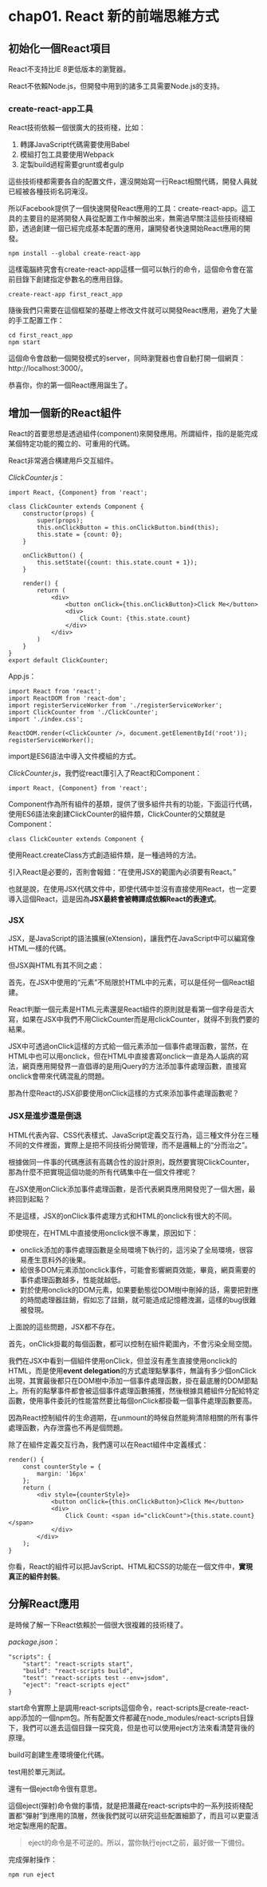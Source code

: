 # chap01. React 新的前端思維方式

## 初始化一個React項目

React不支持比IE 8更低版本的瀏覽器。

React不依賴Node.js，但開發中用到的諸多工具需要Node.js的支持。

### create-react-app工具

React技術依賴一個很廣大的技術棧，比如：

1. 轉譯JavaScript代碼需要使用Babel
2. 模組打包工具要使用Webpack
3. 定製build過程需要grunt或者gulp

這些技術棧都需要各自的配置文件，還沒開始寫一行React相關代碼，開發人員就已經被各種技術名詞淹沒。

所以Facebook提供了一個快速開發React應用的工具：create-react-app。這工具的主要目的是將開發人員從配置工作中解脫出來，無需過早關注這些技術棧細節，透過創建一個已經完成基本配置的應用，讓開發者快速開始React應用的開發。

```
npm install --global create-react-app
```

這樣電腦終究會有create-react-app這樣一個可以執行的命令，這個命令會在當前目錄下創建指定參數名的應用目錄。

```
create-react-app first_react_app
```

隨後我們只需要在這個框架的基礎上修改文件就可以開發React應用，避免了大量的手工配置工作：

```
cd first_react_app
npm start
```

這個命令會啟動一個開發模式的server，同時瀏覽器也會自動打開一個網頁：http://localhost:3000/。

恭喜你，你的第一個React應用誕生了。

## 增加一個新的React組件

React的首要思想是透過組件(component)來開發應用。所謂組件，指的是能完成某個特定功能的獨立的、可重用的代碼。

React非常適合構建用戶交互組件。

*ClickCounter.js*：

```
import React, {Component} from 'react';

class ClickCounter extends Component {
    constructor(props) {
        super(props);
        this.onClickButton = this.onClickButton.bind(this);
        this.state = {count: 0};
    }

    onClickButton() {
        this.setState({count: this.state.count + 1});
    }

    render() {
        return (
            <div>
                <button onClick={this.onClickButton}>Click Me</button>
                <div>
                    Click Count: {this.state.count}
                </div>
            </div>
        )
    }
}
export default ClickCounter;
```

App.js：

```
import React from 'react';
import ReactDOM from 'react-dom';
import registerServiceWorker from './registerServiceWorker';
import ClickCounter from './ClickCounter';
import './index.css';

ReactDOM.render(<ClickCounter />, document.getElementById('root'));
registerServiceWorker();
```

import是ES6語法中導入文件模組的方式。

*ClickCounter.js*，我們從react庫引入了React和Component：

```
import React, {Component} from 'react';
```

Component作為所有組件的基類，提供了很多組件共有的功能，下面這行代碼，使用ES6語法來創建ClickCounter的組件類，ClickCounter的父類就是Component：

```
class ClickCounter extends Component {
```

使用React.createClass方式創造組件類，是一種過時的方法。

引入React是必要的，否則會報錯：“在使用JSX的範圍內必須要有React。”

也就是說，在使用JSX代碼文件中，即使代碼中並沒有直接使用React，也一定要導入這個React，這是因為**JSX最終會被轉譯成依賴React的表達式**。

### JSX

JSX，是JavaScript的語法擴展(eXtension)，讓我們在JavaScript中可以編寫像HTML一樣的代碼。

但JSX與HTML有其不同之處：

首先，在JSX中使用的“元素”不局限於HTML中的元素，可以是任何一個React組建。

React判斷一個元素是HTML元素還是React組件的原則就是看第一個字母是否大寫，如果在JSX中我們不用ClickCounter而是用clickCounter，就得不到我們要的結果。

JSX中可透過onClick這樣的方式給一個元素添加一個事件處理函數，當然，在HTML中也可以用onclick，但在HTML中直接書寫onclick一直是為人詬病的寫法，網頁應用開發界一直倡導的是用jQuery的方法添加事件處理函數，直接寫onclick會帶來代碼混亂的問題。

那為什麼React的JSX卻要使用onClick這樣的方式來添加事件處理函數呢？

### JSX是進步還是倒退

HTML代表內容、CSS代表樣式、JavaScript定義交互行為，這三種文件分在三種不同的文件裡面，實際上是把不同技術分開管理，而不是邏輯上的“分而治之”。

根據做同一件事的代碼應該有高耦合性的設計原則，既然要實現ClickCounter，那為什麼不把實現這個功能的所有代碼集中在一個文件裡呢？

在JSX使用onClick添加事件處理函數，是否代表網頁應用開發兜了一個大圈，最終回到起點？

不是這樣，JSX的onClick事件處理方式和HTML的onclick有很大的不同。

即使現在，在HTML中直接使用onclick很不專業，原因如下：

- onclick添加的事件處理函數是全局環境下執行的，這污染了全局環境，很容易產生意料外的後果。
- 給很多DOM元素添加onclick事件，可能會影響網頁效能，畢竟，網頁需要的事件處理函數越多，性能就越低。
- 對於使用onclick的DOM元素，如果要動態從DOM樹中刪掉的話，需要把對應的時間處理器註銷，假如忘了註銷，就可能造成記憶體洩漏，這樣的bug很難被發現。

上面說的這些問題，JSX都不存在。

首先，onClick掛載的每個函數，都可以控制在組件範圍內，不會污染全局空間。

我們在JSX中看到一個組件使用onClick，但並沒有產生直接使用onclick的HTML，而是使用**event delegation**的方式處理點擊事件，無論有多少個onClick出現，其實最後都只在DOM樹中添加一個事件處理函數，掛在最底層的DOM節點上。所有的點擊事件都會被這個事件處理函數捕獲，然後根據具體組件分配給特定函數，使用事件委託的性能當然要比每個onClick都掛載一個事件處理函數要高。

因為React控制組件的生命週期，在unmount的時候自然能夠清除相關的所有事件處理函數，內存泄露也不再是個問題。

除了在組件定義交互行為，我們還可以在React組件中定義樣式：

```
render() {
    const counterStyle = {
        margin: '16px'
    };
    return (
        <div style={counterStyle}>
            <button onClick={this.onClickButton}>Click Me</button>
            <div>
                Click Count: <span id="clickCount">{this.state.count}</span>
            </div>
        </div>
    );
}
```

你看，React的組件可以把JavScript、HTML和CSS的功能在一個文件中，**實現真正的組件封裝**。

## 分解React應用

是時候了解一下React依賴於一個很大很複雜的技術棧了。

*package.json*：

```
"scripts": {
	"start": "react-scripts start",
	"build": "react-scripts build",
	"test": "react-scripts test --env=jsdom",
	"eject": "react-scripts eject"
}
```

start命令實際上是調用react-scripts這個命令，react-scripts是create-react-app添加的一個npm包。所有配置文件都藏在node_modules/react-scripts目錄下，我們可以進去這個目錄一探究竟，但是也可以使用eject方法來看清楚背後的原理。

build可創建生產環境優化代碼。

test用於單元測試。

還有一個eject命令很有意思。

這個eject(彈射)命令做的事情，就是把潛藏在react-scripts中的一系列技術棧配置都“彈射”到應用的頂層，然後我們就可以研究這些配置細節了，而且可以更靈活地定製應用的配置。

>eject的命令是不可逆的。所以，當你執行eject之前，最好做一下備份。

完成彈射操作：

```
npm run eject
```
